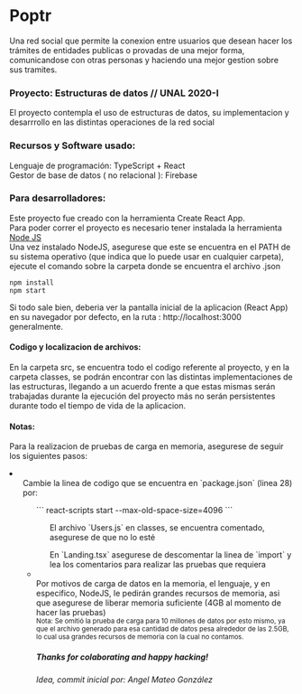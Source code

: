 # Poptr 
Una red social que permite la conexion entre usuarios que desean hacer los trámites de entidades publicas o provadas de una mejor forma, comunicandose con otras personas y haciendo una mejor gestion sobre sus tramites.

### Proyecto: Estructuras de datos // UNAL 2020-I
El proyecto contempla el uso de estructuras de datos, su implementacion y desarrrollo en las distintas operaciones de la red social

### Recursos y Software usado:
Lenguaje de programación: TypeScript + React 
<br/>
Gestor de base de datos ( no relacional ): Firebase
### Para desarrolladores:
Este proyecto fue creado con la herramienta Create React App.
<br/>
Para poder correr el proyecto es necesario tener instalada la herramienta <a href= "https://nodejs.org/es/"> Node JS </a>
<br/>
Una vez instalado NodeJS, asegurese que este se encuentra en el PATH de su sistema operativo (que indica que lo puede usar en cualquier carpeta), ejecute el comando sobre la carpeta donde se encuentra el archivo .json
``` 
npm install 
npm start
```
Si todo sale bien, deberia ver la pantalla inicial de la aplicacion (React App) en su navegador por defecto, en la ruta : http://localhost:3000 generalmente. 

#### Codigo y localizacion de archivos:
En la carpeta src, se encuentra todo el codigo referente al proyecto, y en la carpeta classes, se podrán encontrar con las distintas implementaciones de las estructuras, llegando a un acuerdo frente a que estas mismas serán trabajadas durante la ejecución del proyecto más no serán persistentes durante todo el tiempo de vida de la aplicacion.

#### Notas: 
Para la realizacion de pruebas de carga en memoria, asegurese de seguir los siguientes pasos: 
<br/>
<li>
    <ul> Cambie la linea de codigo que se encuentra en `package.json` (linea 28) por: <ul>
    ``` 
    react-scripts start --max-old-space-size=4096
    ``` 
    <ul> El archivo `Users.js` en classes, se encuentra comentado, asegurese de que no lo esté</ul>
    <ul> En `Landing.tsx` asegurese de descomentar la linea de `import` y lea los comentarios para realizar las pruebas que requiera</ul>
<li>
<br/>
Por motivos de carga de datos en la memoria, el lenguaje, y en especifico, NodeJS, le pedirán grandes recursos de memoria, asi que asegurese de liberar memoria suficiente (4GB al momento de hacer las pruebas)
<br/>
<small> Nota: Se omitió la prueba de carga para 10 millones de datos por esto mismo, ya que el archivo generado para esa cantidad de datos pesa alrededor de las 2.5GB, lo cual usa grandes recursos de memoria con la cual no contamos. </small> 

##### Thanks for colaborating and happy hacking!
###### Idea, commit inicial por: Angel Mateo González
